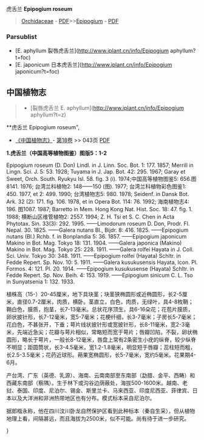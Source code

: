 虎舌兰 **Epipogium roseum**

> [Orchidaceae](http://www.iplant.cn/info/Orchidaceae?t=foc) - [PDF](http://www.iplant.cn/foc/pdf/Orchidaceae.pdf)>>[Epipogium](http://www.iplant.cn/info/Epipogium?t=foc) - [PDF](http://www.iplant.cn/foc/pdf/Epipogium.pdf)

### Parsublist

* [E.  aphyllum  裂唇虎舌兰](http://www.iplant.cn/info/Epipogium aphyllum?t=foc)
* [E.  japonicum  日本虎舌兰](http://www.iplant.cn/info/Epipogium japonicum?t=foc)

## 中国植物志

> * [裂唇虎舌兰  E.  aphyllum](http://www.iplant.cn/info/Epipogium aphyllum?t=z)

**虎舌兰 Epipogium roseum",

* [《中国植物志》](http://www.iplant.cn/frps)- [第18卷](http://www.iplant.cn/frps/vol/18) >> 043页 [PDF](http://www.iplant.cn/frps/pdf/18/043.pdf)

**1.虎舌兰（中国高等植物图鉴）图版5：1-2**

Epipogium roseum (D. Don) Lindl. in J. Linn. Soc. Bot. 1: 177. 1857; Merrill in Lingn. Sci. J. 5: 53. 1928; Tuyama in J. Jap. Bot. 42: 295. 1967; Garay et Sweet, Orch. South. Ryukyu Isl. 58. fig. 3 (i). 1974;中国高等植物图鉴5: 656.图8141. 1976; 台湾兰科植物2: 148——150 (图). 1977; 台湾兰科植物彩色图鉴1: 450. 1977, et 2: 499. 1990; 台湾植物志5: 980. 1978; Seidenf. in Dansk Bot. Ark. 32 (2): 171. fig. 106. 1978, et in Opera Bot. 114: 76. 1992; 海南植物志4: 196. 图1087. 1987; Barretto in Mem. Hong Kong Nat. Hist. Soc. 18: 47. fig. 1. 1988; 横断山区维管植物2: 2557. 1994; Z. H. Tsi et S. C. Chen in Acta Phytotax. Sin. 33(3): 292. 1995. ——Limodorum roseum D. Don, Prodr. Fl. Nepal. 30. 1825. ——Galera nutans Bl., Bijdr. 8: 416. 1825. ——Epipogium nutans (Bl.) Rchb. f. in Bonplandia 5: 36. 1857. ——Epipogium japonicum Makino in Bot. Mag. Tokyo 18: 131. 1904. ——Galera japonica (Makino) Makino in Bot. Mag. Tokyo 25: 228. 1911. ——Galera rolfei Hayata in J. Coll. Sci. Univ. Tokyo 30: 348. 1911. ——Epipogium rolfei (Hayata) Schltr. in Fedde Repert. Sp. Nov. 10: 5. 1911. ——Galera kusukusensis Hayata, Icon. Pl. Formos. 4: 121. Pl. 20. 1914. ——Epipogium kusukusense (Hayata) Schltr. in Fedde Repert. Sp. Nov. Beih. 4: 153. 1919. ——Epipogium sinicum C. L. Tso in Sunyatsenia 1: 132. 1933.

植株高（15-）20-45厘米，地下具块茎；块茎狭椭圆形或近椭圆形，长2-5厘米，直径0.7-2厘米，肉质，横卧。茎直立，白色，肉质，无绿叶，具4-8枚鞘；鞘白色，膜质，抱茎，长7-13毫米。总状花序顶生，具6-16朵花；花苞片膜质，卵状披针形，长7-12毫米，宽5-7毫米；花梗纤细，长3-7毫米；子房长5-7毫米；花白色，不甚张开，下垂；萼片线状披针形或宽披针形，长8-11毫米，宽2-3毫米，先端近急尖；花瓣与萼片相似，常略短而宽于萼片；唇瓣凹陷，不裂，卵状椭圆形，略长于萼片，一般长8-12毫米，唇盘上常有2条密生小疣的纵脊，较少纵脊不明显；距圆筒状，长3-4.5毫米，宽1.2-1.8毫米，明显短于唇瓣；蕊柱短而粗，长2.5-3.5毫米；花药近球形。蒴果宽椭圆形，长5-7毫米，宽约5毫米。花果期4-6月。

产台湾、广东（英德、乳源）、海南、云南南部至东南部（勐腊、金平、西畴）和西藏东南部（察隅）。生于林下或沟谷边荫蔽处，海拔500-1600米。越南、老挝、泰国、印度、尼泊尔、锡金、斯里兰卡、马来西亚、印度尼西亚、菲律宾、日本以及大洋洲和非洲热带地区也有分布。模式标本采自尼泊尔。

据郎楷永称，他在四川汶川卧龙自然保护区看到此种标本（秦自生采），但从植物地理上看，间隔甚远，而且海拔为2500米，似不可能。尚有待于进一步研究。

}